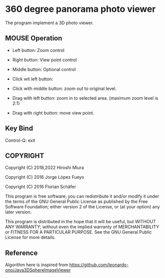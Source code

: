 360 degree panorama photo viewer
================================

The program implement a 3D photo viewer.

MOUSE Operation
------------

- Left button: Zoom control
- Right button: View point control
- Middle button: Optional control

- Click wit left button: 
- Click with middle button:  zoom out to original level.
- Drag with left button: zoom in to selected area.
  (maximum zoom level is 2:1)
- Drag with right button: move view point.


Key Bind
--------

Control-Q:  exit


COPYRIGHT
---------

Copyright (C) 2018,2022 Hiroshi Miura

Copyright (C) 2016 Jorge López Fueyo

Copyright (C) 2016 Florian Schäfer

This program is free software; you can redistribute it and/or modify
it under the terms of the GNU General Public License as published by
the Free Software Foundation; either version 2 of the License, or
(at your option) any later version.

This program is distributed in the hope that it will be useful,
but WITHOUT ANY WARRANTY; without even the implied warranty of
MERCHANTABILITY or FITNESS FOR A PARTICULAR PURPOSE.  See the
GNU General Public License for more details.

Reference
---------

Algorithm here is inspired from
https://github.com/leonardo-ono/Java3DSphereImageViewer
